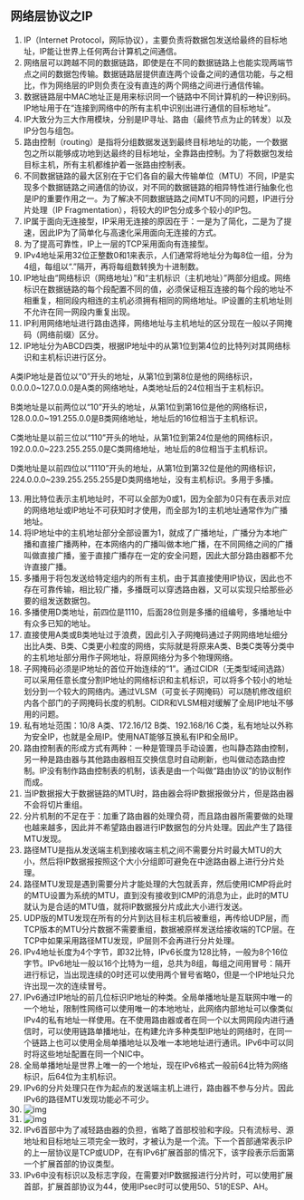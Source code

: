 ## 网络层协议之IP

1. IP（Internet Protocol，网际协议），主要负责将数据包发送给最终的目标地址，IP能让世界上任何两台计算机之间通信。
2. 网络层可以跨越不同的数据链路，即使是在不同的数据链路上也能实现两端节点之间的数据包传输。数据链路层提供直连两个设备之间的通信功能，与之相比，作为网络层的IP则负责在没有直连的两个网络之间进行通信传输。
3. 数据链路层中MAC地址正是用来标识同一个链路中不同计算机的一种识别码。IP地址用于在“连接到网络中的所有主机中识别出进行通信的目标地址”。
4. IP大致分为三大作用模块，分别是IP寻址、路由（最终节点为止的转发）以及IP分包与组包。
5. 路由控制（routing）是指将分组数据发送到最终目标地址的功能，一个数据包之所以能够成功地到达最终的目标地址，全靠路由控制。为了将数据包发给目标主机，所有主机都维护着一张路由控制表。
6. 不同数据链路的最大区别在于它们各自的最大传输单位（MTU）不同，IP是实现多个数据链路之间通信的协议，对不同的数据链路的相异特性进行抽象化也是IP的重要作用之一。为了解决不同数据链路之间MTU不同的问题，IP进行分片处理（IP Fragmentation），将较大的IP包分成多个较小的IP包。
7. IP属于面向无连接型，IP采用无连接的原因在于：一是为了简化，二是为了提速，因此IP为了简单化与高速化采用面向无连接的方式。
8. 为了提高可靠性，IP上一层的TCP采用面向有连接型。
9. IPv4地址采用32位正整数0和1来表示，人们通常将地址分为每8位一组，分为4组，每组以“.”隔开，再将每组数转换为十进制数。
10. IP地址由“网络标识（网络地址）”和“主机标识（主机地址）”两部分组成。网络标识在数据链路的每个段配置不同的值，必须保证相互连接的每个段的地址不相重复，相同段内相连的主机必须拥有相同的网络地址。IP设置的主机地址则不允许在同一网段内重复出现。
11. IP利用网络地址进行路由选择，网络地址与主机地址的区分现在一般以子网掩码（网络前缀）区分。
12. IP地址分为ABCD四类，根据IP地址中的从第1位到第4位的比特列对其网络标识和主机标识进行区分。

A类IP地址是首位以“0”开头的地址，从第1位到第8位是他的网络标识，0.0.0.0~127.0.0.0是A类的网络地址，A类地址后的24位相当于主机标识。

B类地址是以前两位以“10”开头的地址，从第1位到第16位是他的网络标识，128.0.0.0~191.255.0.0是B类网络地址，地址后的16位相当于主机标识。

C类地址是以前三位以“110”开头的地址，从第1位到第24位是他的网络标识，192.0.0.0~223.255.255.0是C类网络地址，地址后的8位相当于主机标识。

D类地址是以前四位以“1110”开头的地址，从第1位到第32位是他的网络标识，224.0.0.0~239.255.255.255是D类网络地址，没有主机标识。多用于多播。

13. 用比特位表示主机地址时，不可以全部为0或1，因为全部为0只有在表示对应的网络地址或IP地址不可获知时才使用，而全部为1的主机地址通常作为广播地址。
14. 将IP地址中的主机地址部分全部设置为1，就成了广播地址，广播分为本地广播和直接广播两种，在本网络内的广播叫做本地广播，在不同网络之间的广播叫做直接广播，鉴于直接广播存在一定的安全问题，因此大部分路由器都不允许直接广播。
15. 多播用于将包发送给特定组内的所有主机，由于其直接使用IP协议，因此也不存在可靠传输，相比较广播，多播既可以穿透路由器，又可以实现只给那些必要的组发送数据包。
16. 多播使用D类地址，前四位是1110，后面28位则是多播的组编号，多播地址中有众多已知的地址。
17. 直接使用A类或B类地址过于浪费，因此引入子网掩码通过子网网络地址细分出比A类、B类、C类更小粒度的网络，实际就是将原来A类、B类C类等分类中的主机地址部分用作子网地址，将原网络分为多个物理网络。
18. 子网掩码必须是IP地址的首位开始连续的“1”。通过CIDR（无类型域间选路）可以采用任意长度分割IP地址的网络标识和主机标识，可以将多个较小的地址划分到一个较大的网络内。通过VLSM（可变长子网掩码）可以随机修改组织内各个部门的子网掩码长度的机制。CIDR和VLSM相对缓解了全局IP地址不够用的问题。
19. 私有地址范围：10/8 A类、172.16/12 B类、192.168/16 C类，私有地址以外称为安全IP，也就是全局IP。使用NAT能够互换私有IP和全局IP。
20. 路由控制表的形成方式有两种：一种是管理员手动设置，也叫静态路由控制，另一种是路由器与其他路由器相互交换信息时自动刷新，也叫做动态路由控制。IP没有制作路由控制表的机制，该表是由一个叫做“路由协议”的协议制作而成。
21. 当IP数据报大于数据链路的MTU时，路由器会将IP数据报做分片，但是路由器不会将切片重组。
22. 分片机制的不足在于：加重了路由器的处理负荷，而且路由器所需要做的处理也越来越多，因此并不希望路由器进行IP数据包的分片处理。因此产生了路径MTU发现。
23. 路径MTU是指从发送端主机到接收端主机之间不需要分片时最大MTU的大小，然后将IP数据报按照这个大小分组即可避免在中途路由器上进行分片处理。
24. 路径MTU发现是遇到需要分片才能处理的大包就丢弃，然后使用ICMP将此时的MTU设置为系统的MTU，直到没有接收到ICMP的消息为止，此时的MTU就认为是合适的MTU值，就将IP数据报分片成此大小进行发送。
25. UDP版的MTU发现在所有的分片到达目标主机后被重组，再传给UDP层，而TCP版本的MTU分片数据不需要重组，数据被原样发送给接收端的TCP层。在TCP中如果采用路径MTU发现，IP层则不会再进行分片处理。
26. IPv4地址长度为4个字节，即32比特，IPv6长度为128比特，一般为8个16位字节。IPv6地址一般以16个比特为一组，总共为8组，每组之间用冒号：隔开进行标记，当出现连续的0时还可以使用两个冒号省略0，但是一个IP地址只允许出现一次的连续冒号。
27. IPv6通过IP地址的前几位标识IP地址的种类。全局单播地址是互联网中唯一的一个地址，限制性网络可以使用唯一的本地地址，此网络内部地址可以像类似IPv4的私有地址一样使用。在不使用路由器或者在同一个以太网网段内进行通信时，可以使用链路单播地址，在构建允许多种类型IP地址的网络时，在同一个链路上也可以使用全局单播地址以及唯一本地地址进行通讯。IPv6中可以同时将这些地址配置在同一个NIC中。
28. 全局单播地址是世界上唯一的一个地址，现在IPv6格式一般前64比特为网络标识，后64位为主机标识。
29. IPv6的分片处理只在作为起点的发送端主机上进行，路由器不参与分片。因此IPv6的路径MTU发现功能必不可少。
30. ![img](https://img-blog.csdn.net/20150730120353079?watermark/2/text/aHR0cDovL2Jsb2cuY3Nkbi5uZXQv/font/5a6L5L2T/fontsize/400/fill/I0JBQkFCMA==/dissolve/70/gravity/Center)
31. ![img](https://images2018.cnblogs.com/blog/1090410/201805/1090410-20180525182659339-30491458.png)
32. IPv6首部中为了减轻路由器的负担，省略了首部校验和字段。只有流标号、源地址和目标地址三项完全一致时，才被认为是一个流。下一个首部通常表示IP的上一层协议是TCP或UDP，在有IPv6扩展首部的情况下，该字段表示后面第一个扩展首部的协议类型。
33. IPv6中没有标识以及标志字段，在需要对IP数据报进行分片时，可以使用扩展首部，扩展首部协议为44，使用IPsec时可以使用50、51的ESP、AH。